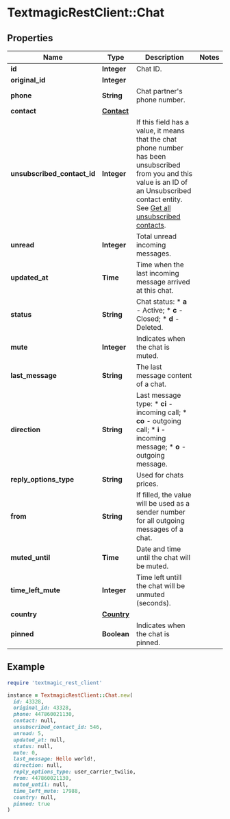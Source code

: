 # TextmagicRestClient::Chat

## Properties

| Name | Type | Description | Notes |
| ---- | ---- | ----------- | ----- |
| **id** | **Integer** | Chat ID. |  |
| **original_id** | **Integer** |  |  |
| **phone** | **String** | Chat partner&#39;s phone number. |  |
| **contact** | [**Contact**](Contact.md) |  |  |
| **unsubscribed_contact_id** | **Integer** | If this field has a value, it means that the chat phone number has been unsubscribed from you and this value is an ID of an Unsubscribed contact entity. See [Get all unsubscribed contacts](https://docs.textmagic.com/#operation/getUnsubscribers). |  |
| **unread** | **Integer** | Total unread incoming messages. |  |
| **updated_at** | **Time** | Time when the last incoming message arrived at this chat. |  |
| **status** | **String** | Chat status:   * **a** - Active;   * **c** - Closed;   * **d** - Deleted.  |  |
| **mute** | **Integer** | Indicates when the chat is muted. |  |
| **last_message** | **String** | The last message content of a chat. |  |
| **direction** | **String** | Last message type: * **ci** - incoming call; * **co** - outgoing call; * **i** - incoming message; * **o** - outgoing message.  |  |
| **reply_options_type** | **String** | Used for chats prices. |  |
| **from** | **String** | If filled, the value will be used as a sender number for all outgoing messages of a chat. |  |
| **muted_until** | **Time** | Date and time until the chat will be muted. |  |
| **time_left_mute** | **Integer** | Time left untill the chat will be unmuted (seconds). |  |
| **country** | [**Country**](Country.md) |  |  |
| **pinned** | **Boolean** | Indicates when the chat is pinned. |  |

## Example

```ruby
require 'textmagic_rest_client'

instance = TextmagicRestClient::Chat.new(
  id: 43328,
  original_id: 43328,
  phone: 447860021130,
  contact: null,
  unsubscribed_contact_id: 546,
  unread: 5,
  updated_at: null,
  status: null,
  mute: 0,
  last_message: Hello world!,
  direction: null,
  reply_options_type: user_carrier_twilio,
  from: 447860021130,
  muted_until: null,
  time_left_mute: 17988,
  country: null,
  pinned: true
)
```

